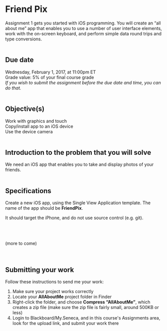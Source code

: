 # Friend Pix

Assignment 1 gets you started with iOS programming. You will create an “all about me” app that enables you to use a number of user interface elements, work with the on-screen keyboard, and perform simple data round trips and type conversions.  
&nbsp;

## Due date
Wednesday, February 1, 2017, at 11:00pm ET  
Grade value: 5% of your final course grade  
*If you wish to submit the assignment before the due date and time, you can do that.*  
&nbsp;

## Objective(s)
Work with graphics and touch  
Copy/install app to an iOS device  
Use the device camera  
&nbsp;

## Introduction to the problem that you will solve
We need an iOS app that enables you to take and display photos of your friends.  
&nbsp;

## Specifications
Create a new iOS app, using the Single View Application template. The name of the app should be **FriendPix**. 

It should target the iPhone, and do not use source control (e.g. git).

<br><br><br>
(more to come)
<br><br><br>

## Submitting your work
Follow these instructions to send me your work:  
1. Make sure your project works correctly
2. Locate your **AllAboutMe** project folder in Finder
3. Right-click the folder, and choose **Compress “AllAboutMe”**, which creates a zip file (make sure the zip file is fairly small, around 500KB or less)
4. Login to Blackboard/My.Seneca, and in this course's Assignments area, look for the upload link, and submit your work there
